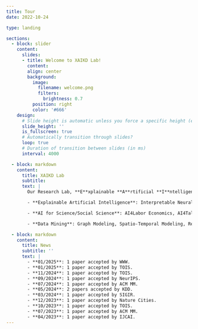 ```yaml
---
title: Tour
date: 2022-10-24

type: landing

sections:
  - block: slider
    content:
      slides:
      - title: Welcome to XAIKD Lab!
        content:
        align: center
        background:
          image:
            filename: welcome.png
            filters:
              brightness: 0.7
          position: right
          color: '#666'
    design:
      # Slide height is automatic unless you force a specific height (e.g. '400px')
      slide_height: ''
      is_fullscreen: true
      # Automatically transition through slides?
      loop: true
      # Duration of transition between slides (in ms)
      interval: 4000

  - block: markdown
    content:
      title: XAIKD Lab
      subtitle: 
      text: |
        Our Research Lab, **E**xplainable **A**rtificial **I**ntelligence **K**nowledge **D**iscovery(**XAIKD**) Lab, focuses on developing explainable machine learning models for cross-disciplinary studies, relevant topics include:

        - **Explainable Artificial Intelligence**: Interpretable Neural Networks, Explainability in LLMs

        - **AI for Science/Social Science**: AI4Labor Economics, AI4Talent Analytics

        - **Data Mining**: Graph Modeling, Spatio-Temporal Modeling, Recommender Systems

  - block: markdown
    content:
      title: News
      subtitle: ''
      text: |
        - **01/2025**: 1 paper accepted by WWW.  
        - **01/2025**: 1 paper accepted by TOIS.  
        - **11/2024**: 1 paper accepted by TOIS.  
        - **09/2024**: 1 paper accepted by NeurIPS.  
        - **07/2024**: 1 paper accepted by ACM MM.  
        - **05/2024**: 2 papers accepted by KDD.  
        - **03/2024**: 1 paper accepted by SIGIR.  
        - **12/2023**: 1 paper accepted by Nature Cities.  
        - **10/2023**: 1 paper accepted by TOIS.  
        - **07/2023**: 1 paper accepted by ACM MM.  
        - **04/2023**: 1 paper accepted by IJCAI.  
---
```

